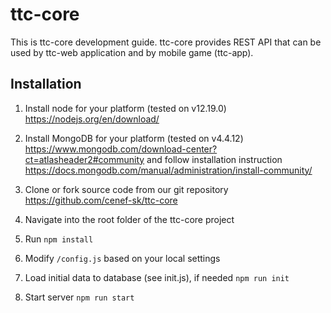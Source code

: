 # ttc-core
This is ttc-core development guide. ttc-core provides REST API that can be used by ttc-web application and by mobile game (ttc-app).

## Installation

1. Install node for your platform (tested on v12.19.0)
https://nodejs.org/en/download/

2. Install MongoDB for your platform (tested on v4.4.12)
https://www.mongodb.com/download-center?ct=atlasheader2#community and follow installation instruction https://docs.mongodb.com/manual/administration/install-community/

3. Clone or fork source code from our git repository
https://github.com/cenef-sk/ttc-core

4. Navigate into the root folder of the ttc-core project

5. Run `npm install`

6. Modify `/config.js` based on your local settings

7. Load initial data to database (see init.js), if needed `npm run init`

8. Start server `npm run start`

